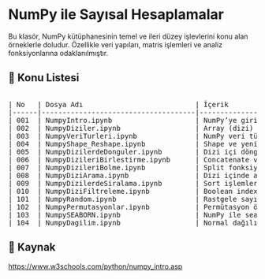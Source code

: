 # NumPy ile Sayısal Hesaplamalar

Bu klasör, NumPy kütüphanesinin temel ve ileri düzey işlevlerini konu alan örneklerle doludur. Özellikle veri yapıları, matris işlemleri ve analiz fonksiyonlarına odaklanılmıştır.

## 📘 Konu Listesi

<pre>

| No   | Dosya Adı                           | İçerik                                      |
|------|-------------------------------------|---------------------------------------------|
| 001  | NumpyIntro.ipynb                    | NumPy’ye giriş                              |
| 002  | NumpyDiziler.ipynb                  | Array (dizi) oluşturma                      |
| 003  | NumpyVeriTurleri.ipynb              | NumPy veri türleri                          |
| 004  | NumpyShape_Reshape.ipynb            | Shape ve yeniden boyutlandırma             |
| 005  | NumpyDizilerdeDonguler.ipynb        | Dizi içi döngüler                           |
| 006  | NumpyDizileriBirlestirme.ipynb      | Concatenate ve stacking işlemleri          |
| 007  | NumpyDizileriBolme.ipynb            | Split fonksiyonları                         |
| 008  | NumpyDiziArama.ipynb                | Dizi içinde arama                          |
| 009  | NumpyDizilerdeSiralama.ipynb        | Sort işlemleri                              |
| 010  | NumpyDiziFiltreleme.ipynb           | Boolean indexing                            |
| 101  | NumpyRandom.ipynb                   | Rastgele sayı üretimi                       |
| 102  | NumpyPermutasyonlar.ipynb           | Permütasyon örnekleri                       |
| 103  | NumpySEABORN.ipynb                  | NumPy ile seaborn görselleştirme            |
| 104  | NumpyDagilim.ipynb                  | Normal dağılım ve histogram                 |
</pre>


## 🔗 Kaynak
https://www.w3schools.com/python/numpy_intro.asp

